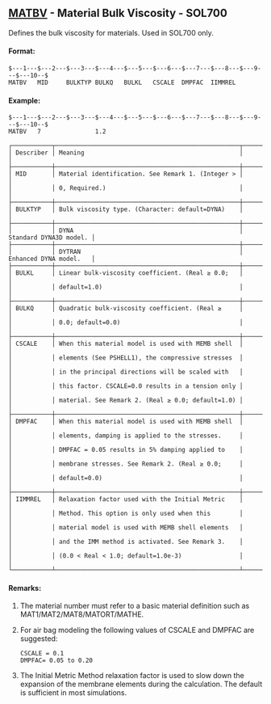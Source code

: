 ## [MATBV](https://nexus.hexagon.com/documentationcenter/bundle/MSC_Nastran_2022.4/page/Nastran_Combined_Book/qrg/bulkmno/TOC.MATBV.xhtml) - Material Bulk Viscosity - SOL700

Defines the bulk viscosity for materials. Used in SOL700 only.

#### Format:

```nastran
$---1---$---2---$---3---$---4---$---5---$---6---$---7---$---8---$---9---$---10--$
MATBV   MID     BULKTYP BULKQ   BULKL   CSCALE  DMPFAC  IIMMREL                 
```

#### Example:

```nastran
$---1---$---2---$---3---$---4---$---5---$---6---$---7---$---8---$---9---$---10--$
MATBV   7               1.2                                                     
```

```text
┌───────────┬───────────────────────────────────────────────────┬────────────────────────┐
│ Describer │ Meaning                                           │                        │
├───────────┼───────────────────────────────────────────────────┼────────────────────────┤
│ MID       │ Material identification. See Remark 1. (Integer > │                        │
│           │ 0, Required.)                                     │                        │
├───────────┼───────────────────────────────────────────────────┼────────────────────────┤
│ BULKTYP   │ Bulk viscosity type. (Character: default=DYNA)    │                        │
├───────────┼───────────────────────────────────────────────────┼────────────────────────┤
│           │ DYNA                                              │ Standard DYNA3D model. │
├───────────┼───────────────────────────────────────────────────┼────────────────────────┤
│           │ DYTRAN                                            │ Enhanced DYNA model.   │
├───────────┼───────────────────────────────────────────────────┼────────────────────────┤
│ BULKL     │ Linear bulk-viscosity coefficient. (Real ≥ 0.0;   │                        │
│           │ default=1.0)                                      │                        │
├───────────┼───────────────────────────────────────────────────┼────────────────────────┤
│ BULKQ     │ Quadratic bulk-viscosity coefficient. (Real ≥     │                        │
│           │ 0.0; default=0.0)                                 │                        │
├───────────┼───────────────────────────────────────────────────┼────────────────────────┤
│ CSCALE    │ When this material model is used with MEMB shell  │                        │
│           │ elements (See PSHELL1), the compressive stresses  │                        │
│           │ in the principal directions will be scaled with   │                        │
│           │ this factor. CSCALE=0.0 results in a tension only │                        │
│           │ material. See Remark 2. (Real ≥ 0.0; default=1.0) │                        │
├───────────┼───────────────────────────────────────────────────┼────────────────────────┤
│ DMPFAC    │ When this material model is used with MEMB shell  │                        │
│           │ elements, damping is applied to the stresses.     │                        │
│           │ DMPFAC = 0.05 results in 5% damping applied to    │                        │
│           │ membrane stresses. See Remark 2. (Real ≥ 0.0;     │                        │
│           │ default=0.0)                                      │                        │
├───────────┼───────────────────────────────────────────────────┼────────────────────────┤
│ IIMMREL   │ Relaxation factor used with the Initial Metric    │                        │
│           │ Method. This option is only used when this        │                        │
│           │ material model is used with MEMB shell elements   │                        │
│           │ and the IMM method is activated. See Remark 3.    │                        │
│           │ (0.0 < Real < 1.0; default=1.0e-3)                │                        │
└───────────┴───────────────────────────────────────────────────┴────────────────────────┘
```

#### Remarks:

1. The material number must refer to a basic material definition such as MAT1/MAT2/MAT8/MATORT/MATHE.
2. For air bag modeling the following values of CSCALE and DMPFAC are suggested:

    ```nastran
    CSCALE = 0.1
    DMPFAC= 0.05 to 0.20
    ```

3. The Initial Metric Method relaxation factor is used to slow down the expansion of the membrane elements during the calculation. The default is sufficient in most simulations.


